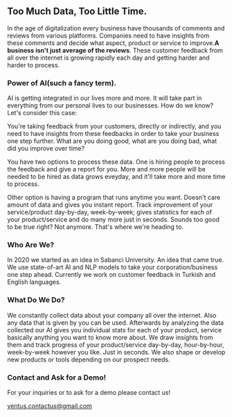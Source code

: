 ## Too Much Data, Too Little Time.

In the age of digitalization every business have thousands of comments and reviews from various platforms. Companies need to have insights from these comments and decide what aspect, product or service to improve.**A business isn't just average of the reviews**. These customer feedback from all over the internet is growing rapidly each day and getting harder and harder to process.

### Power of AI(such a fancy term).

AI is getting integrated in our lives more and more. It will take part in everything from our personal lives to our businesses. How do we know? Let's consider this case:

You're taking feedback from your customers, directly or indirectly, and you need to have insights from these feedbacks in order to take your business one step further. What are you doing good, what are you doing bad, what did you improve over time?

You have two options to process these data. One is hiring people to process the feedback and give a report for you. More and more people will be needed to be hired as data grows eveyday, and it'll take more and more time to process.

Other option is having a program that runs anytime you want. Doesn't care amount of data and gives you instant report. Track improvement of your service/product day-by-day, week-by-week; gives statistics for each of your product/service and do many more just in seconds. Sounds too good to be true right? Not anymore. That's where we're heading to.

### Who Are We?

In 2020 we started as an idea in Sabanci University. An idea that came true. We use state-of-art AI and NLP models to take your corporation/business one step ahead. Currently we work on customer feedback in Turkish and English languages.

### What Do We Do?

We constantly collect data about your company all over the internet. Also any data that is given by you can be used. Afterwards by analyzing the data collected our AI gives you individual stats for each of your product, service basically anything you want to know more about. We draw insights from them and track progress of your product/service day-by-day, hour-by-hour, week-by-week however you like. Just in seconds. We also shape or develop new products or tools depending on our prospect needs.


### Contact and Ask for a Demo!

For your inquiries or to ask for a demo please contact us!

ventus.contactus@gmail.com
